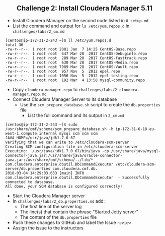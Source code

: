 ## <center> Challenge 2: Install Cloudera Manager 5.11

* Install Cloudera Manager on the second node listed in `0_setup.md`
* List the command and output for `ls /etc/yum.repos.d` in `challenges/labs/2_cm.md`
```
[centos@ip-172-31-2-243 ~]$ ll /etc/yum.repos.d
total 36
-rw-r--r--. 1 root root 2001 Jan  7 14:25 CentOS-Base.repo
-rw-r--r--. 1 root root  647 Mar 28  2017 CentOS-Debuginfo.repo
-rw-r--r--. 1 root root  289 Mar 28  2017 CentOS-fasttrack.repo
-rw-r--r--. 1 root root  630 Mar 28  2017 CentOS-Media.repo
-rw-r--r--. 1 root root 7989 Mar 28  2017 CentOS-Vault.repo
-rw-r--r--. 1 root root  957 Nov  5  2012 epel.repo
-rw-r--r--. 1 root root 1056 Nov  5  2012 epel-testing.repo
-rw-r--r--  1 root root  192 Mar  4 13:58 mysql-community.repo

```
  * Copy `cloudera-manager.repo` to `challenges/labs/2_cloudera-manager.repo.md`
* Connect Cloudera Manager Server to its database
  * Use the `scm_prepare_database.sh` script to create the `db.properties` file 
    * List the full command and its output in `2_cm.md`
```
[centos@ip-172-31-2-243 ~]$ sudo /usr/share/cmf/schema/scm_prepare_database.sh -h ip-172-31-6-18.eu-west-1.compute.internal mysql scm scm scm
JAVA_HOME=/usr/java/jdk1.7.0_67
Verifying that we can write to /etc/cloudera-scm-server
Creating SCM configuration file in /etc/cloudera-scm-server
Executing:  /usr/java/jdk1.7.0_67/bin/java -cp /usr/share/java/mysql-connector-java.jar:/usr/share/java/oracle-connector-java.jar:/usr/share/cmf/schema/../lib/* com.cloudera.enterprise.dbutil.DbCommandExecutor /etc/cloudera-scm-server/db.properties com.cloudera.cmf.db.
2018-03-04 14:29:03,633 [main] INFO  com.cloudera.enterprise.dbutil.DbCommandExecutor  - Successfully connected to database.
All done, your SCM database is configured correctly!

```

* Start the Cloudera Manager server
* In `challenges/labs/2_db.properties.md` add:
  * The first line of the server log
  * The line(s) that contain the phrase "Started Jetty server"
  * The content of the `db.properties` file 
* Push these changes to GitHub and label the Issue `review`
* Assign the issue to the instructors

